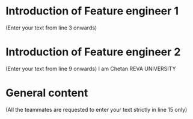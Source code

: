 # Introduction of Feature engineer 1
(Enter your text from line 3 onwards) 




# Introduction of Feature engineer 2 
(Enter your text from line 9 onwards)
I 
am 
Chetan
REVA UNIVERSITY
# General content
(All the teammates are requested to enter your text strictly in line 15 only)





